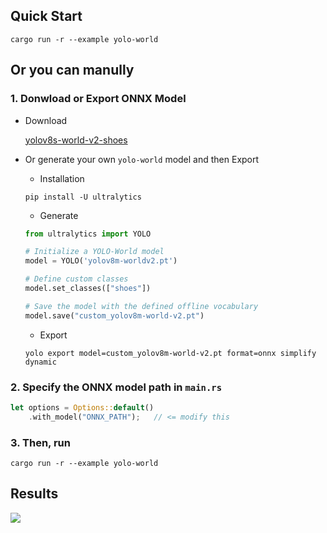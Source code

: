 ## Quick Start

```shell
cargo run -r --example yolo-world
```

## Or you can manully

### 1. Donwload or Export ONNX Model

- Download

  [yolov8s-world-v2-shoes](https://github.com/jamjamjon/assets/releases/download/v0.0.1/yolov8s-world-v2-shoes.onnx)  
- Or generate your own `yolo-world` model and then Export

  - Installation

  ```shell
  pip install -U ultralytics
  ```

  - Generate

  ```python
  from ultralytics import YOLO

  # Initialize a YOLO-World model
  model = YOLO('yolov8m-worldv2.pt')

  # Define custom classes
  model.set_classes(["shoes"])

  # Save the model with the defined offline vocabulary
  model.save("custom_yolov8m-world-v2.pt")
  ```

  - Export

  ```shell
  yolo export model=custom_yolov8m-world-v2.pt format=onnx simplify dynamic
  ```

### 2. Specify the ONNX model path in `main.rs`

```Rust
let options = Options::default()
    .with_model("ONNX_PATH");   // <= modify this
```

### 3. Then, run

```
cargo run -r --example yolo-world
```

## Results

![](./demo.jpg)
